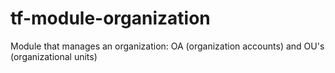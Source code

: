 # tf-module-organization
Module that manages an organization: OA (organization accounts) and OU's  (organizational units)
